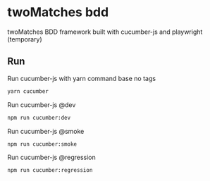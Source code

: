 # twoMatches bdd

twoMatches BDD framework built with cucumber-js and playwright (temporary)


## Run

Run cucumber-js with yarn command base no tags

```bash
yarn cucumber
```

Run cucumber-js @dev

```bash
npm run cucumber:dev
```

Run cucumber-js @smoke

```bash
npm run cucumber:smoke
```
Run cucumber-js @regression

```bash
npm run cucumber:regression
```
